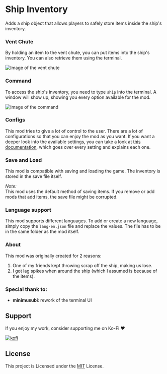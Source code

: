 # Ship Inventory
Adds a ship object that allows players to safely store items inside the ship's inventory.

### Vent Chute
By holding an item to the vent chute, you can put items into the ship's inventory. You can also retrieve them using the terminal.

![Image of the vent chute](https://raw.githubusercontent.com/WarperSan/ShipInventory/master/ThunderStore/Assets/vent_holding_apparatus.png)

### Command
To access the ship's inventory, you need to type `ship` into the terminal. A window will show up, showing you every option available for the mod.

![Image of the command](https://raw.githubusercontent.com/WarperSan/ShipInventory/master/ThunderStore/Assets/ship_command.png)

### Configs
This mod tries to give a lot of control to the user. There are a lot of configurations so that you can enjoy the mod as you want. If you want a deeper look into the available settings, you can take a look at [this documentation](https://github.com/WarperSan/ShipInventory/blob/master/SETTINGS.md), which goes over every setting and explains each one.

### Save and Load
This mod is compatible with saving and loading the game. The inventory is stored in the save file itself. 

*Note:*\
This mod uses the default method of saving items. If you remove or add mods that add items, the save file might be corrupted.

### Language support
This mod supports different languages. To add or create a new language, simply copy the `lang-en.json` file and replace the values. The file has to be in the same folder as the mod itself.

### About
This mod was originally created for 2 reasons:
1. One of my friends kept throwing scrap off the ship, making us lose.
2. I got lag spikes when around the ship (which I assumed is because of the items).

### Special thank to:
- **minimusubi**: rework of the terminal UI

## Support
If you enjoy my work, consider supporting me on Ko-Fi ❤️

[![kofi](https://img.shields.io/badge/kofi-%23F16061.svg?&style=for-the-badge&logo=ko-fi&logoColor=white)](https://ko-fi.com/warpersan)

## License

This project is Licensed under the [MIT](/LICENSE) License.
